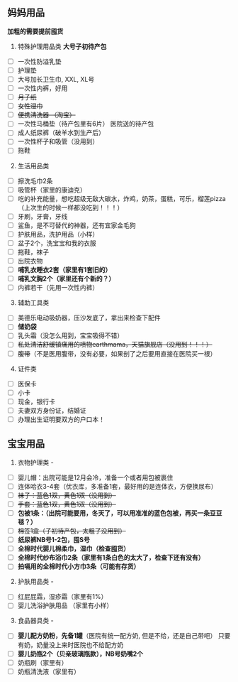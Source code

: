 ## 妈妈用品
**加粗的需要提前囤货**  
1. 特殊护理用品类
**大号子初待产包**
- [ ] 一次性防溢乳垫
- [ ] 护理垫
- [ ] 大号加长卫生巾, XXL, XL号
- [ ] 一次性内裤，好用
- [ ] ~~月子纸~~
- [ ] ~~女性湿巾~~
- [ ] ~~便携清洗器 （淘宝）~~
- [ ] 一次性马桶垫（待产包里有6片）
医院送的待产包
- [ ] 成人纸尿裤（破羊水到生产后）
- [ ] 一次性杯子和吸管（没用到）
- [ ] 拖鞋

2. 生活用品类
- [ ] 擦洗毛巾2条
- [ ] 吸管杯（家里的康迪克）
- [ ] 吃的补充能量，想吃超级无敌大碳水，炸鸡，奶茶，蛋糕，可乐，榴莲pizza（上次生的时候一样都没吃到！！！）
- [ ] 牙刷，牙膏，牙线
- [ ] 鲨鱼，是不可替代的神器，还有宜家金毛狗
- [ ] 护肤用品，洗护用品（小样）
- [ ] 盆子2个，洗宝宝和我的衣服
- [ ] 拖鞋，袜子
- [ ] 出院衣物
- [ ] **哺乳衣睡衣2套（家里有1套旧的）**
- [ ] **哺乳文胸2个（家里还有个新的？）**
- [ ] 内裤若干（先用一次性内裤）

3. 辅助工具类
- [ ] 美德乐电动吸奶器，压沙发底了，拿出来检查下配件
- [ ] **储奶袋**
- [ ] 乳头霜（没怎么用到，宝宝吸得不错）
- [ ] ~~私处清洁舒缓镇痛用的喷物earthmama，天猫旗舰店（没用到！！！）~~
- [ ] ~~腹带~~（不是医用腹带，没有必要，如果剖了之后要用直接在医院买一根）

4. 证件类
- [ ] 医保卡
- [ ] 小卡
- [ ] 现金，银行卡
- [ ] 夫妻双方身份证，结婚证
- [ ] 办理出生证明要双方的户口本！

## 宝宝用品
1. 衣物护理类 -  
- [ ] 婴儿帽：出院可能是12月会冷，准备一个或者用包被裹住
- [ ] 连体哈衣3-4套（优衣库，多准备1套，最好用的是连体衣，方便换尿布）
- [ ] ~~袜子：蓝色1双，黄色1双（没用到）~~
- [ ] ~~手套：蓝色1双，黄色1双（没用到）~~
- [ ] **包被1条：（出院可能要用，冬天了，可以用准准的蓝色包被，再买一条豆豆毯？）**
- [ ] ~~棉签1盒（子初待产包，太粗了没用到）~~
- [ ] **纸尿裤NB号1-2包，囤S号**
- [ ] **全棉时代婴儿棉柔巾，湿巾（检查囤货）**
- [ ] **全棉时代纱布浴巾2条（家里有1条白色的太大了，检查下还有没有）**
- [ ] **拍嗝用的全棉时代小方巾3条（可能有存货）**
 
2. 护肤用品类 -      
- [ ] 红屁屁霜，湿疹霜（家里有1%）
- [ ] 婴儿洗浴护肤用品 （家里有小样）

3. 食品器具类 -   
- [ ] **婴儿配方奶粉，先备1罐**（医院有统一配方奶, 但是不给，还是自己带吧）
只要有奶，奶量没上来时医院也不给配方奶
- [ ] **婴儿奶瓶2个（贝亲玻璃瓶款），NB号奶嘴2个**
- [ ] 奶瓶刷（家里有）
- [ ] 奶瓶清洗液（家里有）

